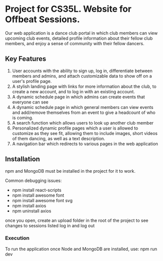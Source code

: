 # Project for CS35L. Website for Offbeat Sessions.

Our web application is a dance club portal in which club members can view upcoming club events, detailed profile information about their fellow club members, and enjoy a sense of community with their fellow dancers.

## Key Features

1) User accounts with the ability to sign up, log in, differentiate between members and admins, and attach customizable data to show off on a user's profile page.
2) A stylish landing page with links for more information about the club, to create a new account, and to log in with an existing account.
3) A dynamic schedule page in which admins can create events that everyone can see
4) A dynamic schedule page in which general members can view events and add/remove themselves from an event to give a headcount of who is coming.
6) A search function which allows users to look up another club member
7) Personalized dynamic profile pages which a user is allowed to customize as they see fit, allowing them to include images, short videos of them dancing, as well as a text description.
8) A navigation bar which redirects to various pages in the web application

## Installation

npm and MongoDB must be installed in the project for it to work.

Common debugging issues:
- npm install react-scripts
- npm install awesome font
- npm install awesome font svg
- npm install axios
- npm uninstall axios
  
once you open, create an upload folder in the root of the project
to see changes to sessions listed log in and log out

### Execution
To run the application once Node and MongoDB are installed, use:
npm run dev




